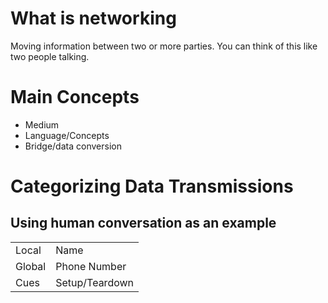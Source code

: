 # What is networking
Moving information between two or more parties. 
You can think of this like two people talking.

# Main Concepts
- Medium
- Language/Concepts
- Bridge/data conversion

# Categorizing Data Transmissions
## Using human conversation as an example

| | |
|-|-|
|Local|Name|
|Global|Phone Number|
|Cues|Setup/Teardown|